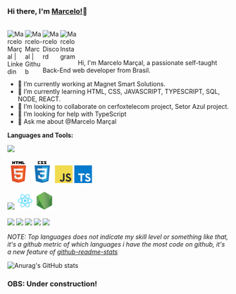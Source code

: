 ### Hi there, I'm [Marcelo!](https://github.com/Marcelo-Marcal)👋
<br/>

<a href="https://www.linkedin.com/in/marcelo-mar%C3%A7al-464911a5/">
  <img align="left" alt="Marcelo Marçal | Linkedin" width="40px" src="https://raw.github.com/marcelo-marcal/marcelo-marcal/main/imgs/linkedin.png" />
</a>
<a href="https://github.com/Marcelo-Marcal">
  <img align="left" alt="Marcelo-Marcal | Github" width="40px" src="https://raw.github.com/marcelo-marcal/marcelo-marcal/main/imgs/github.png" />
</a>
<a href="https://discord.com/channels/@me">
  <img align="left" alt="Marcelo Discord" width="40px" src="https://raw.github.com/marcelo-marcal/marcelo-marcal/main/imgs/discord.png" />
</a>
<a href="https://www.instagram.com/marcelo_a_marcal/">
  <img align="left" alt="Marcelo Instagram" width="40px" src="https://raw.github.com/marcelo-marcal/marcelo-marcal/main/imgs/instagram.png" />
</a>

<br>
<br/>
<br/>

Hi, I'm Marcelo Marçal, a passionate self-taught Back-End web developer from Brasil.

- 🔭 I’m currently working at Magnet Smart Solutions.
- 🌱 I’m currently learning HTML, CSS, JAVASCRIPT, TYPESCRIPT, SQL, NODE, REACT.
- 👯 I’m looking to collaborate on cerfoxtelecom project, Setor Azul project.
- 🤔 I’m looking for help with TypeScript
- 💬 Ask me about @Marcelo Marçal

**Languages and Tools:** 
<!--- 
<code><img height="40" src="https://raw.github.com/marcelo-marcal/marcelo-marcal/main/imgs/windows.png"></code>
--->
<code><img height="40" src="https://raw.github.com/marcelo-marcal/marcelo-marcal/main/imgs/ubuntu.png"></code>
<br>
<br>
<code><img src="https://github.com/devicons/devicon/raw/master/icons/html5/html5-original-wordmark.svg" alt="html" width="50" height="50" style="max-width:100%;"></code> 
<code><img src="https://github.com/devicons/devicon/raw/master/icons/css3/css3-original-wordmark.svg" alt="css" width="50" height="50" style="max-width:100%;"></code>
<code><img height="40" src="https://raw.githubusercontent.com/github/explore/80688e429a7d4ef2fca1e82350fe8e3517d3494d/topics/javascript/javascript.png"></code>
<code><img height="40" src="https://raw.githubusercontent.com/github/explore/80688e429a7d4ef2fca1e82350fe8e3517d3494d/topics/typescript/typescript.png"></code>
<br>
<br>
<code><img height="40" src="https://raw.github.com/marcelo-marcal/marcelo-marcal/main/imgs/git.png"></code>
<code><img height="40" src="https://raw.githubusercontent.com/github/explore/80688e429a7d4ef2fca1e82350fe8e3517d3494d/topics/react/react.png"></code>
<code><img height="40" src="https://raw.githubusercontent.com/github/explore/80688e429a7d4ef2fca1e82350fe8e3517d3494d/topics/nodejs/nodejs.png"></code>
<br>
<br>
<code><img height="40" src="https://raw.github.com/marcelo-marcal/marcelo-marcal/main/imgs/heroku01.png"></code>
<code><img height="40" src="https://raw.github.com/marcelo-marcal/marcelo-marcal/main/imgs/sendgrid.png"></code>
<code><img height="40" src="https://raw.github.com/marcelo-marcal/marcelo-marcal/main/imgs/netlify.png"></code>
<code><img height="40" src="https://raw.github.com/marcelo-marcal/marcelo-marcal/main/imgs/digital-ocean.png"></code>
<code><img height="40" src="https://raw.github.com/marcelo-marcal/marcelo-marcal/main/imgs/jsreport.png"></code>
<!--- 
<code><img height="40" src="https://raw.githubusercontent.com/github/explore/5c058a388828bb5fde0bcafd4bc867b5bb3f26f3/topics/graphql/graphql.png"></code>
--->
<!--- 
  if you have forked this to use on your profile, 
  Change the `github-readme-stats.anuraghazra1.vercel.app` to `github-readme-stats.vercel.app` 
--->

<!-- Change the `github-readme-stats.anuraghazra1.vercel.app` to `github-readme-stats.vercel.app`  -->

*NOTE: Top languages does not indicate my skill level or something like that, it's a github metric of which languages i have the most code on github, it's a new feature of [github-readme-stats](https://github.com/anuraghazra/github-readme-stats)*<br>


![Anurag's GitHub stats](https://github-readme-stats.vercel.app/api?username=Marcelo-Marcal&show_icons=true&theme=dracula)


### OBS: Under construction!
